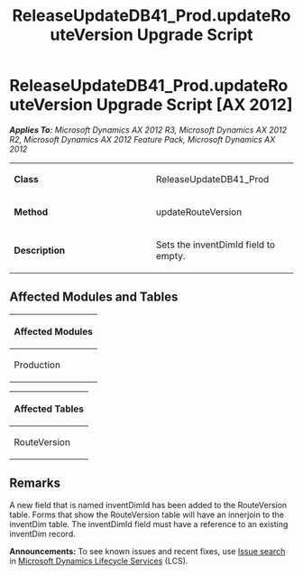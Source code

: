 ﻿---
title: ReleaseUpdateDB41_Prod.updateRouteVersion Upgrade Script
TOCTitle: ReleaseUpdateDB41_Prod.updateRouteVersion Upgrade Script
ms:assetid: 829fe472-620f-16a7-7ca1-5cfbdbab4b1c
ms:mtpsurl: https://msdn.microsoft.com/en-us/library/JJ685954(v=AX.60)
ms:contentKeyID: 49709407
ms.date: 05/18/2015
mtps_version: v=AX.60
---

# ReleaseUpdateDB41\_Prod.updateRouteVersion Upgrade Script [AX 2012]


_**Applies To:** Microsoft Dynamics AX 2012 R3, Microsoft Dynamics AX 2012 R2, Microsoft Dynamics AX 2012 Feature Pack, Microsoft Dynamics AX 2012_

<table>
<colgroup>
<col style="width: 50%" />
<col style="width: 50%" />
</colgroup>
<tbody>
<tr class="odd">
<td><p><strong>Class</strong></p></td>
<td><p>ReleaseUpdateDB41_Prod</p></td>
</tr>
<tr class="even">
<td><p><strong>Method</strong></p></td>
<td><p>updateRouteVersion</p></td>
</tr>
<tr class="odd">
<td><p><strong>Description</strong></p></td>
<td><p>Sets the inventDimId field to empty.</p></td>
</tr>
</tbody>
</table>


## Affected Modules and Tables

<table>
<colgroup>
<col style="width: 100%" />
</colgroup>
<thead>
<tr class="header">
<th><p>Affected Modules</p></th>
</tr>
</thead>
<tbody>
<tr class="odd">
<td><p>Production</p></td>
</tr>
</tbody>
</table>


<table>
<colgroup>
<col style="width: 100%" />
</colgroup>
<thead>
<tr class="header">
<th><p>Affected Tables</p></th>
</tr>
</thead>
<tbody>
<tr class="odd">
<td><p>RouteVersion</p></td>
</tr>
</tbody>
</table>


## Remarks

A new field that is named inventDimId has been added to the RouteVersion table. Forms that show the RouteVersion table will have an innerjoin to the inventDim table. The inventDimId field must have a reference to an existing inventDim record.

  
**Announcements:** To see known issues and recent fixes, use [Issue search](http://go.microsoft.com/fwlink/?linkid=389258) in [Microsoft Dynamics Lifecycle Services](http://go.microsoft.com/fwlink/?linkid=306505) (LCS).

